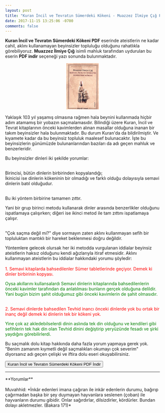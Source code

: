 ```yaml
---
layout: post
title: "Kuran İncil ve Tevratın Sümerdeki Kökeni - Muazzez İlmiye Çığ PDF İndir"
date: 2017-11-15 13:25:06 -0700
comments: false
---
```


<p><strong>Kuran İncil ve Tevratın Sümerdeki Kökeni PDF</strong> eserinde ateistlerin ne kadar cahil, aklını kullanamayan beyinsizler topluluğu olduğunu rahatlıkla görebiliyoruz. <strong>Muazzez İlmiye Çığ</strong> isimli mahluk tarafından uydurulan bu eserin <strong>PDF indir</strong> seçeneği yazı sonunda bulunmaktadır. </p>

<center><img src="/images/kuran-incil-ve-tevratin-sumerdeki-kokeni-muazzez-ilmiye-cig.jpg" height="150" alt="Kuran İncil ve Tevratın Sümerdeki Kökeni"/></center>

<p>
Yaklaşık 103 yıl yaşamış olmasına rağmen hala beynini kullanmada hiçbir adım atamamış bir yobazın saçmalamasıdır. Bilindiği üzere Kuran, İncil ve Tevrat kitaplarının önceki kavimlerden alınan masallar olduğuna inanan bir takım beyinsizler hala bulunmaktadır. Bu durum Kuran'da da bildirilmiştir. Ve kıyamete kadar da bu beyinsiz topluluk maalesef bulunacaktır. İşte bu beyinsizlerin günümüzde bulunanlarından bazıları da adı geçen mahluk ve benzerleridir.</p>

<p>Bu beyinsizler dinleri iki şekilde yorumlar:<br/><br/>

Birincisi, bütün dinlerin birbirinden kopyalandığı;<br/>
İkinicisi ise dinlerin kökeninin bir olmadığı ve farklı olduğu dolayısıyla semavi dinlerin batıl olduğudur.<br/><br/>

Bu iki yöntem birbirine tamamen zıttır.</p>

<p>Yani bir grup birinci metodu kullanarak dinler arasında benzerlikler olduğunu ispatlamaya çalışırken; diğeri ise ikinci metod ile tam zıttını ispatlamaya çalışır.<br/><br/>

"Çok saçma değil mi?" diye sormayın zaten aklını kullanmayan sefih bir topluluktan mantıklı bir hareket beklenmesi doğru değildir.</p>

<p>
Yöntemlere gelecek olursak her iki metodda vurgulanan iddialar beyinsiz ateistlerin haksız olduğunu kendi ağızlarıyla itiraf etmesidir. 
Aklını kullanmayan ateistlerin bu iddialar hakkındaki yorumu şöyledir:<br/><br/>
<span style="color:red;">1. Semavi kitaplarda bahsedilenler Sümer tabletlerinde geçiyor. Demek ki dinler birbirinin kopyası.</span><br/>

<span style="color:green;">Oysa akıllarını kullansalardı Semavi dinlerin kitaplarında bahsedilenlerin önceki kavimler tarafından da anlatılması bunların gerçek olduğuna delildir. Yani bugün bizim şahit olduğumuz gibi önceki kavimlerin de şahit olmasıdır.</span><br/><br/>

<span style="color:red;">2. Semavi dinlerde bahsedilen Tevhid inancı önceki dinlerde yok bu ortak bir inanç değil demek ki dinlerin tek bir kökeni yok.</span><br/>

<span style="color:green;">Yine çok az akledebilselerdi dinin aslında tek din olduğunu ve kendileri gibi sefihlerin tek hak din olan Tevhid dinini değiştirip yeryüzünde fesadı ve şirki yaydığını görebilirlerdi.</span></p>

<p>
Bu saçmalık dolu kitap hakkında daha fazla yorum yapmaya gerek yok. "Benim zamanım kıymetli değil saçmalıkları okumayı çok severim" diyorsanız adı geçen çelişki ve iftira dolu eseri okuyabilirsiniz.
</p>

<form><button type="submit" class="btn btn-success">Kuran İncil ve Tevratın Sümerdeki Kökeni PDF İndir</button></form>

<hr>
**Yorumlar**<br/><br/>
Muvahhid: *İnkâr edenleri imana çağıran ile inkâr edenlerin durumu, bağırıp çağırmadan başka bir şey duymayan hayvanlara seslenen (çoban) ile hayvanların durumu gibidir. Onlar sağırdırlar, dilsizdirler, kördürler. Bundan dolayı akletmezler. (Bakara 171)*
